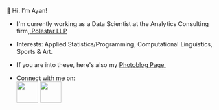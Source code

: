 👋 Hi. I’m Ayan!
 
- I'm currently working as a Data Scientist at the Analytics Consulting firm,<a href='https://www.polestarllp.com/'> Polestar LLP </a>

- Interests: Applied Statistics/Programming, Computational Linguistics, Sports & Art.
- If you are into these, here's also my <a href="https://hillbillyblog.github.io/">Photoblog Page.</a>


- Connect with me on: <br>
<a href="https://www.linkedin.com/in/ayan-s-57850a19b/"><img src="https://cdn-icons-png.flaticon.com/512/3536/3536505.png" width="50"></a>       <a href="mailto: ayanworkmail02@gmail.com"><img src="https://cdn-icons-png.flaticon.com/512/5968/5968534.png" width="50"></a>







<!---
ayanatherate/ayanatherate is a ✨ special ✨ repository because its `README.md` (this file) appears on your GitHub profile.
You can click the Preview link to take a look at your changes.
--->
